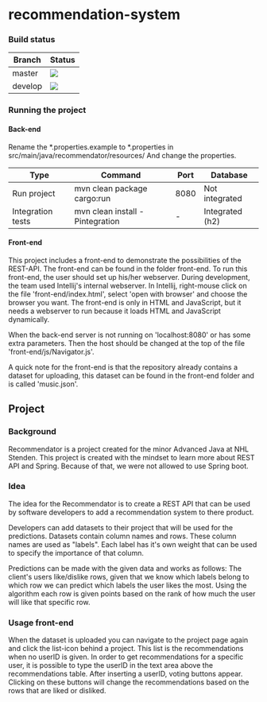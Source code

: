 # recommendation-system

### Build status
| Branch  | Status |
| ------------- | ------------- |
| master  |  ![](https://github.com/Elvinasl/recommendation-system/workflows/Build/badge.svg?branch=master)
| develop  | ![](https://github.com/Elvinasl/recommendation-system/workflows/Build/badge.svg?branch=develop)|

### Running the project
#### Back-end
Rename the *.properties.example to *.properties in src/main/java/recommendator/resources/
And change the properties.

| Type  | Command | Port | Database |
| ------------- | ------------- | ------------- | ------------- |
| Run project | mvn clean package cargo:run | 8080 | Not integrated |
| Integration tests |  mvn clean install -Pintegration | - | Integrated (h2) |

#### Front-end
This project includes a front-end to demonstrate the possibilities of the REST-API. The front-end can be found in the folder front-end. To run this front-end, the user should set up his/her webserver. During development, the team used Intellij's internal webserver. In Intellij, right-mouse click on the file 'front-end/index.html', select 'open with browser' and choose the browser you want. The front-end is only in HTML and JavaScript, but it needs a webserver to run because it loads HTML and JavaScript dynamically.

When the back-end server is not running on 'localhost:8080' or has some extra parameters. Then the host should be changed at the top of the file 'front-end/js/Navigator.js'.

A quick note for the front-end is that the repository already contains a dataset for uploading, this dataset can be found in the front-end folder and is called 'music.json'.

## Project 
### Background
Recommendator is a project created for the minor Advanced Java at NHL Stenden. This project is created with the mindset to learn more about REST API and Spring. Because of that, we were not allowed to use Spring boot.

### Idea
The idea for the Recommendator is to create a REST API that can be used by software developers to add a recommendation system to there product.

Developers can add datasets to their project that will be used for the predictions. Datasets contain column names and rows. These column names are used as "labels". Each label has it's own weight that can be used to specify the importance of that column.

Predictions can be made with the given data and works as follows:
The client's users like/dislike rows, given that we know which labels belong to which row we can predict which labels the user likes the most. Using the algorithm each row is given points based on the rank of how much the user will like that specific row.

### Usage front-end
When the dataset is uploaded you can navigate to the project page again and click the list-icon behind a project. This list is the recommendations when no userID is given. In order to get recommendations for a specific user, it is possible to type the userID in the text area above the recommendations table. After inserting a userID, voting buttons appear. Clicking on these buttons will change the recommendations based on the rows that are liked or disliked.

